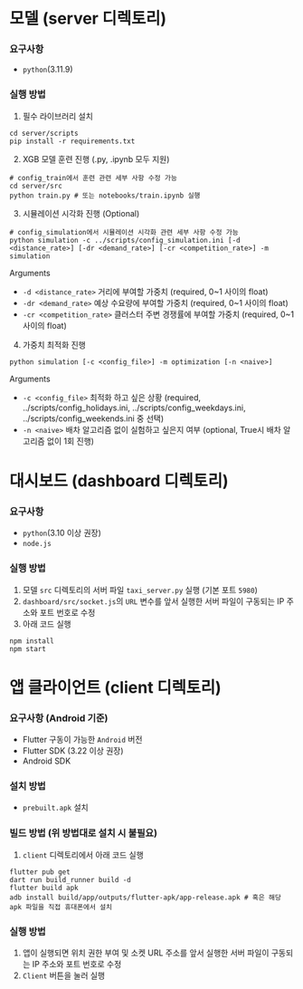 # 모델 (server 디렉토리)

### 요구사항
- `python`(3.11.9)

### 실행 방법

1. 필수 라이브러리 설치
```shell
cd server/scripts
pip install -r requirements.txt
```

2. XGB 모델 훈련 진행 (.py, .ipynb 모두 지원) </br>
```shell
# config_train에서 훈련 관련 세부 사항 수정 가능
cd server/src
python train.py # 또는 notebooks/train.ipynb 실행
```

3. 시뮬레이션 시각화 진행 (Optional)
```
# config_simulation에서 시뮬레이션 시각화 관련 세부 사항 수정 가능
python simulation -c ../scripts/config_simulation.ini [-d <distance_rate>] [-dr <demand_rate>] [-cr <competition_rate>] -m simulation
```
  Arguments
  - `-d <distance_rate>` 거리에 부여할 가중치 (required, 0~1 사이의 float)
  - `-dr <demand_rate>` 예상 수요량에 부여할 가중치 (required, 0~1 사이의 float)
  - `-cr <competition_rate>` 클러스터 주변 경쟁률에 부여할 가중치 (required, 0~1 사이의 float)

4. 가중치 최적화 진행
```
python simulation [-c <config_file>] -m optimization [-n <naive>] 
```
  Arguments
  - `-c <config_file>` 최적화 하고 싶은 상황 (required, ../scripts/config_holidays.ini, ../scripts/config_weekdays.ini, ../scripts/config_weekends.ini 중 선택)
  - `-n <naive>` 배차 알고리즘 없이 실험하고 싶은지 여부 (optional, True시 배차 알고리즘 없이 1회 진행)
  

# 대시보드 (dashboard 디렉토리)

### 요구사항

- `python`(3.10 이상 권장)
- `node.js`

### 실행 방법

1. 모델 `src` 디렉토리의 서버 파일 `taxi_server.py` 실행 (기본 포트 `5980`)
2. `dashboard/src/socket.js`의 `URL` 변수를 앞서 실행한 서버 파일이 구동되는 IP 주소와 포트 번호로 수정
3. 아래 코드 실행

```shell
npm install
npm start
```

# 앱 클라이언트 (client 디렉토리)

### 요구사항 (Android 기준)

- Flutter 구동이 가능한 `Android` 버전
- Flutter SDK (3.22 이상 권장)
- Android SDK

### 설치 방법

- `prebuilt.apk` 설치

### 빌드 방법 (위 방법대로 설치 시 불필요)

1. `client` 디렉토리에서 아래 코드 실행

```shell
flutter pub get
dart run build_runner build -d
flutter build apk
adb install build/app/outputs/flutter-apk/app-release.apk # 혹은 해당 apk 파일을 직접 휴대폰에서 설치
```

### 실행 방법

1. 앱이 실행되면 위치 권한 부여 및 소켓 URL 주소를 앞서 실행한 서버 파일이 구동되는 IP 주소와 포트 번호로 수정
2. `Client` 버튼을 눌러 실행
